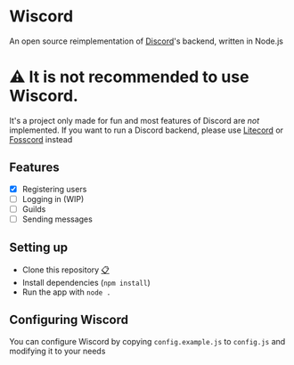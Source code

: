 # Wiscord

An open source reimplementation of [Discord](https://discord.com/)'s backend, written in Node.js

# ⚠️ **It is not recommended to use Wiscord.**

It's a project only made for fun and most features of Discord are _not_ implemented. If you want to run a Discord backend, please use [Litecord](https://gitlab.com/litecord/litecord) or [Fosscord](https://github.com/fosscord/fosscord) instead

## Features

- [x] Registering users
- [ ] Logging in (WIP)
- [ ] Guilds
- [ ] Sending messages

## Setting up

- Clone this repository [📋](https://github.com/PandaDriver156/Wiscord/archive/master.zip)
- Install dependencies (`npm install`)
- Run the app with `node .`

## Configuring Wiscord

You can configure Wiscord by copying `config.example.js` to `config.js` and modifying it to your needs
